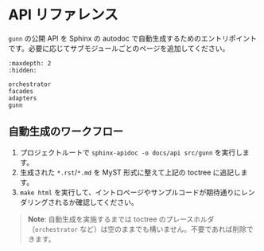 # API リファレンス

`gunn` の公開 API を Sphinx の autodoc で自動生成するためのエントリポイントです。必要に応じてサブモジュールごとのページを追加してください。

```{toctree}
:maxdepth: 2
:hidden:

orchestrator
facades
adapters
gunn
```

## 自動生成のワークフロー

1. プロジェクトルートで `sphinx-apidoc -o docs/api src/gunn` を実行します。
2. 生成された `*.rst`/`*.md` を MyST 形式に整えて上記の toctree に追記します。
3. `make html` を実行して、イントロページやサンプルコードが期待通りにレンダリングされるか確認してください。

> **Note**: 自動生成を実施するまでは toctree のプレースホルダ（`orchestrator` など）は空のままでも構いません。不要であれば削除できます。
